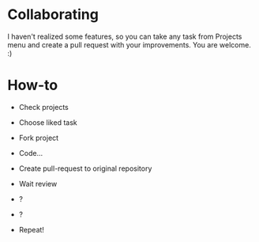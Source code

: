 # Collaborating

I haven't realized some features, so you can take any task from Projects menu and create a pull request with your improvements. You are welcome. :)

# How-to


* Check projects

* Choose liked task

* Fork project

* Code...

* Create pull-request to original repository

* Wait review

* ?

* ?

* Repeat!
